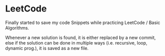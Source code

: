 # LeetCode

Finally started to save my code Snippets while practicing LeetCode / Basic Algorithms.

Whenever a new solution is found, it is either replaced by a new commit, else if the solution 
can be done in multiple ways (i.e. recursive, loop, dynamic prog.), it is saved as a new file.     
